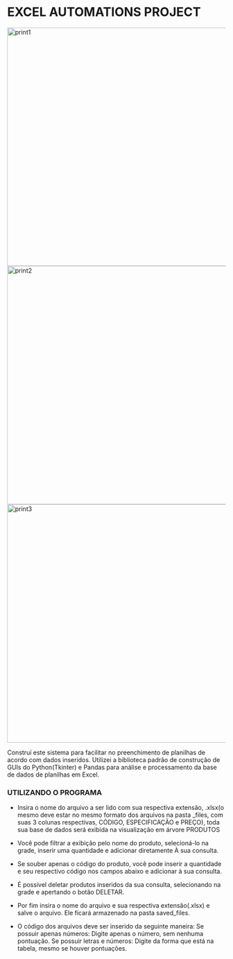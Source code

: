 
# EXCEL AUTOMATIONS PROJECT

<img src="https://user-images.githubusercontent.com/110192027/183164606-9dcbfcf2-12aa-43b3-8c00-908f4d14a96e.png" width="550" title="print1">
<img src="https://user-images.githubusercontent.com/110192027/183164676-e98e67e0-123a-4fa2-b3d4-36b90fadb796.png" width="550" title="print2">
<img src="https://user-images.githubusercontent.com/110192027/183164696-9ea81b51-57fc-4c51-997e-1050d857ba89.png" width="550" title="print3">


Construí este sistema para facilitar no preenchimento de planilhas de acordo com dados inseridos. Utilizei a biblioteca padrão de construção de GUIs do Python(Tkinter) e Pandas para análise e processamento da base de dados de planilhas em Excel.

### UTILIZANDO O PROGRAMA
- Insira o nome do arquivo a ser lido com sua respectiva extensão, .xlsx(o mesmo deve estar no mesmo formato dos arquivos na pasta _files, com suas 3 colunas respectivas, CÓDIGO, ESPECIFICAÇÃO e PREÇO), toda sua base de dados será exibida na visualização em árvore PRODUTOS

- Você pode filtrar a exibição pelo nome do produto, selecioná-lo na grade, inserir uma quantidade e adicionar diretamente À sua consulta.

- Se souber apenas o código do produto, você pode inserir a quantidade e seu respectivo código nos campos abaixo e adicionar à sua consulta.

- É possível deletar produtos inseridos da sua consulta, selecionando na grade e apertando o botão DELETAR.

- Por fim insira o nome do arquivo e sua respectiva extensão(.xlsx) e salve o arquivo. Ele ficará armazenado na pasta saved_files.

- O código dos arquivos deve ser inserido da seguinte maneira: 
Se possuir apenas números: Digite apenas o número, sem nenhuma pontuação.
Se possuir letras e números: Digite da forma que está na tabela, mesmo se houver pontuações.

